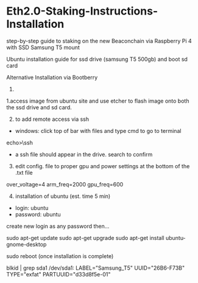 # Eth2.0-Staking-Instructions-Installation
step-by-step guide to staking on the new Beaconchain via Raspberry Pi 4 with SSD Samsung T5 mount

Ubuntu installation guide for ssd drive (samsung T5 500gb) and boot sd card

Alternative Installation via Bootberry

1. 

1.access image from ubuntu site and use etcher to flash image onto 
both the ssd drive and sd card.

2. to add remote access via ssh
 - windows: click top of bar with files and type cmd to go to terminal
 
echo>\ssh

 - a ssh file should appear in the drive. search to confirm

3. edit config. file to proper gpu and power settings at the bottom of the .txt file

over_voltage=4
arm_freq=2000
gpu_freq=600

4. installation of ubuntu (est. time 5 min)

- login: ubuntu
- password: ubuntu

create new login as any password then...

sudo apt-get update
sudo apt-get upgrade
sudo apt-get install ubuntu-gnome-desktop

sudo reboot (once installation is complete)



















blkid | grep sda1
/dev/sda1: LABEL="Samsung_T5" UUID="26B6-F73B" TYPE="exfat" PARTUUID="d33d8f5e-01"
